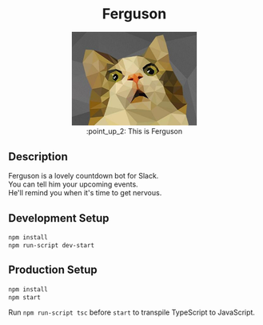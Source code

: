 <h1 align="center">Ferguson</h1>

<p align="center">
  <img width="250" src="low_poly_cat.jpg"><br>
  :point_up_2: This is Ferguson
</p>

## Description
Ferguson is a lovely countdown bot for Slack.\
You can tell him your upcoming events.\
He'll remind you when it's time to get nervous.

## Development Setup
```
npm install
npm run-script dev-start
```

## Production Setup
```
npm install
npm start
```
Run `npm run-script tsc` before `start` to transpile TypeScript to JavaScript.